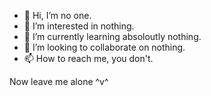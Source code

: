 - 👋 Hi, I’m no one.
- 👀 I’m interested in nothing.
- 🌱 I’m currently learning absoloutly nothing.
- 💞️ I’m looking to collaborate on nothing.
- 📫 How to reach me, you don't.

Now leave me alone ^v^
